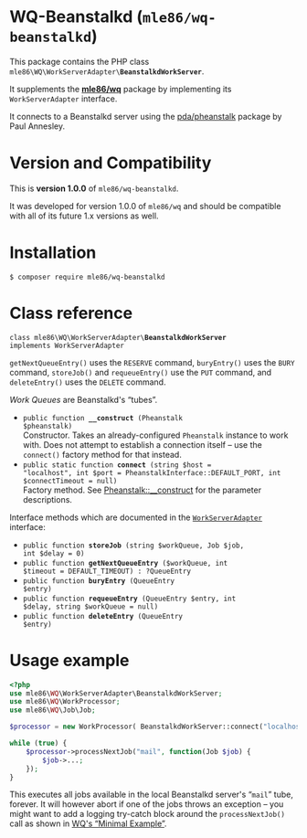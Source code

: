 # WQ-Beanstalkd  (`mle86/wq-beanstalkd`)

This package contains the PHP class
<code>mle86\WQ\WorkServerAdapter\\<b>BeanstalkdWorkServer</b></code>.

It supplements the
[**mle86/wq**](https://github.com/mle86/php-wq) package
by implementing its `WorkServerAdapter` interface.

It connects to a Beanstalkd server
using the [pda/pheanstalk](https://github.com/pda/pheanstalk) package
by Paul Annesley.


# Version and Compatibility

This is
**version 1.0.0**
of `mle86/wq-beanstalkd`.

It was developed for
version 1.0.0
of `mle86/wq`
and should be compatible
with all of its future 1.x versions as well.


# Installation

```
$ composer require mle86/wq-beanstalkd
```


# Class reference

<code>class mle86\WQ\WorkServerAdapter\\<b>BeanstalkdWorkServer</b> implements WorkServerAdapter</code>

`getNextQueueEntry()` uses the `RESERVE` command,
`buryEntry()` uses the `BURY` command,
`storeJob()` and `requeueEntry()` use the `PUT` command,
and `deleteEntry()` uses the `DELETE` command.

*Work Queues* are Beanstalkd's “tubes”.

* <code>public function <b>__construct</b> (Pheanstalk $pheanstalk)</code>  
    Constructor.
    Takes an already-configured `Pheanstalk` instance to work with.
    Does not attempt to establish a connection itself –
    use the `connect()` factory method for that instead.
* <code>public static function <b>connect</b> (string $host = "localhost", int $port = PheanstalkInterface::DEFAULT_PORT, int $connectTimeout = null)</code>  
    Factory method.
    See [Pheanstalk::__construct](https://github.com/pda/pheanstalk/blob/master/src/Pheanstalk.php)
    for the parameter descriptions.

Interface methods
which are documented in the [`WorkServerAdapter`](https://github.com/mle86/php-wq#workserveradapter-interface) interface:

* <code>public function <b>storeJob</b> (string $workQueue, Job $job, int $delay = 0)</code>
* <code>public function <b>getNextQueueEntry</b> ($workQueue, int $timeout = DEFAULT_TIMEOUT) : ?QueueEntry</code>
* <code>public function <b>buryEntry</b> (QueueEntry $entry)</code>
* <code>public function <b>requeueEntry</b> (QueueEntry $entry, int $delay, string $workQueue = null)</code>
* <code>public function <b>deleteEntry</b> (QueueEntry $entry)</code>


# Usage example

```php
<?php
use mle86\WQ\WorkServerAdapter\BeanstalkdWorkServer;
use mle86\WQ\WorkProcessor;
use mle86\WQ\Job\Job;

$processor = new WorkProcessor( BeanstalkdWorkServer::connect("localhost") );

while (true) {
    $processor->processNextJob("mail", function(Job $job) {
        $job->...;
    });
}
```

This executes all jobs available in the local Beanstalkd server's “`mail`” tube, forever.
It will however abort if one of the jobs throws an exception –
you might want to add a logging try-catch block around the `processNextJob()` call
as shown in [WQ's “Minimal Example”](https://github.com/mle86/php-wq#minimal-example).


